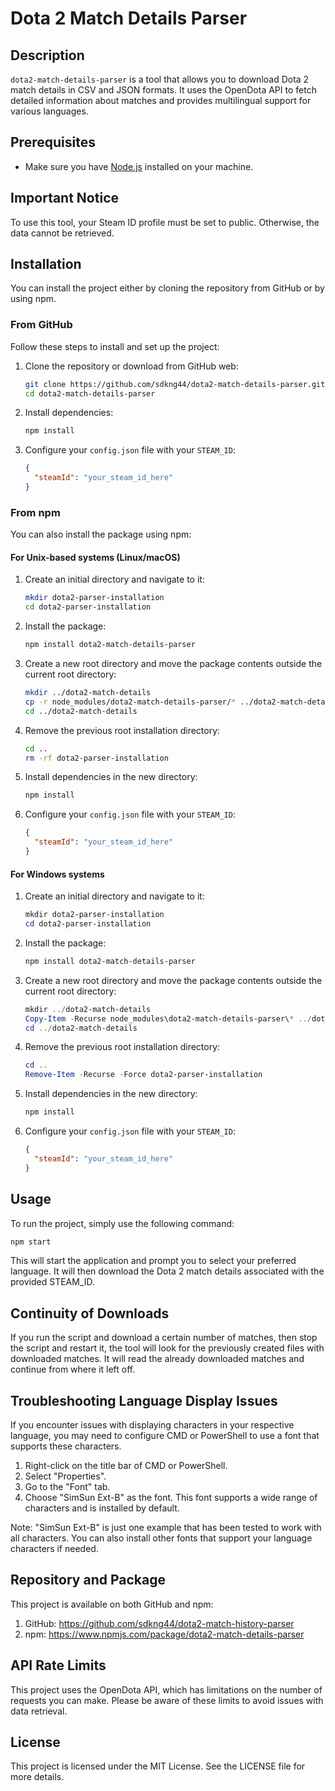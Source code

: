 # Dota 2 Match Details Parser

## Description
`dota2-match-details-parser` is a tool that allows you to download Dota 2 match details in CSV and JSON formats. It uses the OpenDota API to fetch detailed information about matches and provides multilingual support for various languages.


## Prerequisites
- Make sure you have [Node.js](https://nodejs.org/) installed on your machine.


## Important Notice
To use this tool, your Steam ID profile must be set to public. Otherwise, the data cannot be retrieved.


## Installation
You can install the project either by cloning the repository from GitHub or by using npm.

### From GitHub
Follow these steps to install and set up the project:

1. Clone the repository or download from GitHub web:
    ```bash
    git clone https://github.com/sdkng44/dota2-match-details-parser.git
    cd dota2-match-details-parser
    ```

2. Install dependencies:
    ```bash
    npm install
    ```

3. Configure your `config.json` file with your `STEAM_ID`:
    ```json
    {
      "steamId": "your_steam_id_here"
    }
    ```

### From npm
You can also install the package using npm:

#### For Unix-based systems (Linux/macOS)

1. Create an initial directory and navigate to it:
    ```bash
    mkdir dota2-parser-installation
    cd dota2-parser-installation
    ```

2. Install the package:
    ```bash
    npm install dota2-match-details-parser
    ```

3. Create a new root directory and move the package contents outside the current root directory:
    ```bash
    mkdir ../dota2-match-details
    cp -r node_modules/dota2-match-details-parser/* ../dota2-match-details/
    cd ../dota2-match-details
    ```

4. Remove the previous root installation directory:
    ```bash
    cd ..
    rm -rf dota2-parser-installation
    ```

5. Install dependencies in the new directory:
    ```bash
    npm install
    ```

6. Configure your `config.json` file with your `STEAM_ID`:
    ```json
    {
      "steamId": "your_steam_id_here"
    }
    ```

#### For Windows systems

1. Create an initial directory and navigate to it:
    ```powershell
    mkdir dota2-parser-installation
    cd dota2-parser-installation
    ```

2. Install the package:
    ```powershell
    npm install dota2-match-details-parser
    ```

3. Create a new root directory and move the package contents outside the current root directory:
    ```powershell
    mkdir ../dota2-match-details
    Copy-Item -Recurse node_modules\dota2-match-details-parser\* ../dota2-match-details/
    cd ../dota2-match-details
    ```

4. Remove the previous root installation directory:
    ```powershell
    cd ..
    Remove-Item -Recurse -Force dota2-parser-installation
    ```

5. Install dependencies in the new directory:
    ```powershell
    npm install
    ```

6. Configure your `config.json` file with your `STEAM_ID`:
    ```json
    {
      "steamId": "your_steam_id_here"
    }
    ```


	
## Usage
To run the project, simply use the following command:
```bash
npm start
```
This will start the application and prompt you to select your preferred language. It will then download the Dota 2 match details associated with the provided STEAM_ID.


## Continuity of Downloads
If you run the script and download a certain number of matches, then stop the script and restart it, the tool will look for the previously created files with downloaded matches. It will read the already downloaded matches and continue from where it left off.


## Troubleshooting Language Display Issues
If you encounter issues with displaying characters in your respective language, you may need to configure CMD or PowerShell to use a font that supports these characters.

1. Right-click on the title bar of CMD or PowerShell.
2. Select "Properties".
3. Go to the "Font" tab.
4. Choose "SimSun Ext-B" as the font. This font supports a wide range of characters and is installed by default.

Note: "SimSun Ext-B" is just one example that has been tested to work with all characters. You can also install other fonts that support your language characters if needed.


## Repository and Package
This project is available on both GitHub and npm:

1. GitHub: https://github.com/sdkng44/dota2-match-history-parser
2. npm: https://www.npmjs.com/package/dota2-match-details-parser


## API Rate Limits
This project uses the OpenDota API, which has limitations on the number of requests you can make. Please be aware of these limits to avoid issues with data retrieval.


## License
This project is licensed under the MIT License. See the LICENSE file for more details.

